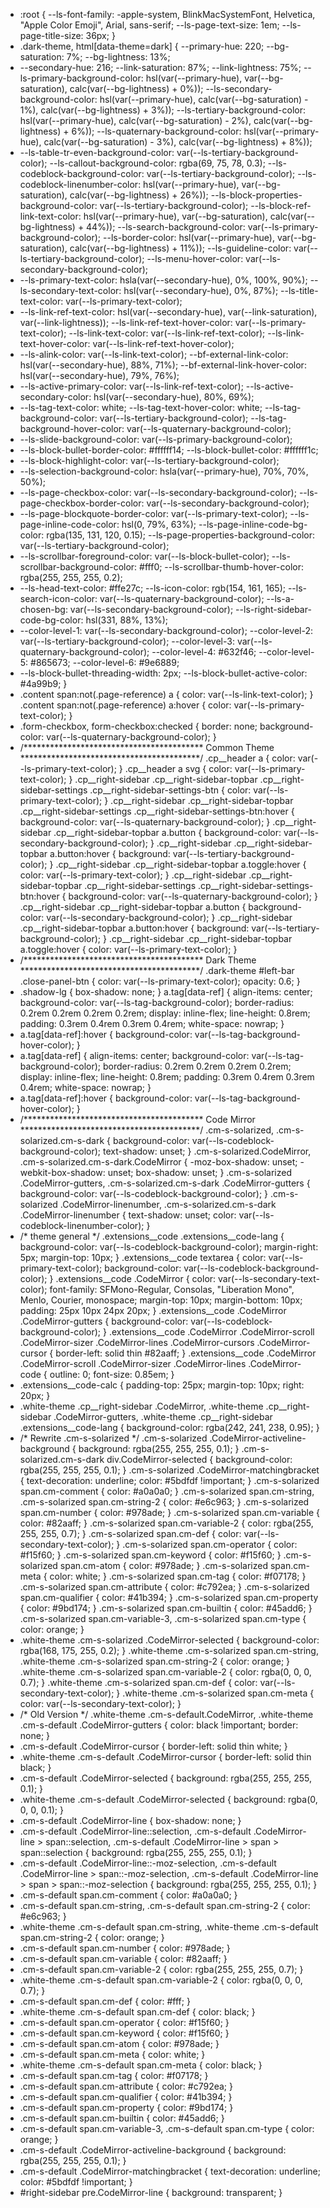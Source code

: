 - :root {
  --ls-font-family: -apple-system, BlinkMacSystemFont, Helvetica, "Apple Color Emoji", Arial, sans-serif;
  --ls-page-text-size: 1em;
  --ls-page-title-size: 36px;
  }
- .dark-theme, html[data-theme=dark] {
  --primary-hue: 220;
  --bg-saturation: 7%;
  --bg-lightness: 13%;
- --secondary-hue: 216;
  --link-saturation: 87%;
  --link-lightness: 75%;
  --ls-primary-background-color: hsl(var(--primary-hue), var(--bg-saturation), calc(var(--bg-lightness) + 0%));
  --ls-secondary-background-color: hsl(var(--primary-hue), calc(var(--bg-saturation) - 1%), calc(var(--bg-lightness) + 3%));
  --ls-tertiary-background-color: hsl(var(--primary-hue), calc(var(--bg-saturation) - 2%), calc(var(--bg-lightness) + 6%));
  --ls-quaternary-background-color: hsl(var(--primary-hue), calc(var(--bg-saturation) - 3%), calc(var(--bg-lightness) + 8%));
- --ls-table-tr-even-background-color: var(--ls-tertiary-background-color);
  --ls-callout-background-color: rgba(69, 75, 78, 0.3);
  --ls-codeblock-background-color: var(--ls-tertiary-background-color);
  --ls-codeblock-linenumber-color: hsl(var(--primary-hue), var(--bg-saturation), calc(var(--bg-lightness) + 26%));
  --ls-block-properties-background-color: var(--ls-tertiary-background-color);
  --ls-block-ref-link-text-color: hsl(var(--primary-hue), var(--bg-saturation), calc(var(--bg-lightness) + 44%));
  --ls-search-background-color: var(--ls-primary-background-color);
  --ls-border-color: hsl(var(--primary-hue), var(--bg-saturation), calc(var(--bg-lightness) + 11%));
  --ls-guideline-color: var(--ls-tertiary-background-color);
  --ls-menu-hover-color: var(--ls-secondary-background-color);
- --ls-primary-text-color: hsla(var(--secondary-hue), 0%, 100%, 90%);
  --ls-secondary-text-color: hsl(var(--secondary-hue), 0%, 87%);
  --ls-title-text-color: var(--ls-primary-text-color);
- --ls-link-ref-text-color: hsl(var(--secondary-hue), var(--link-saturation), var(--link-lightness));
  --ls-link-ref-text-hover-color: var(--ls-primary-text-color);
  --ls-link-text-color: var(--ls-link-ref-text-color);
  --ls-link-text-hover-color: var(--ls-link-ref-text-hover-color);
- --ls-alink-color: var(--ls-link-text-color);
  --bf-external-link-color: hsl(var(--secondary-hue), 88%, 71%);
  --bf-external-link-hover-color: hsl(var(--secondary-hue), 79%, 76%);
- --ls-active-primary-color: var(--ls-link-ref-text-color);
  --ls-active-secondary-color: hsl(var(--secondary-hue), 80%, 69%);
- --ls-tag-text-color: white;
  --ls-tag-text-hover-color: white;
  --ls-tag-background-color: var(--ls-tertiary-background-color);
  --ls-tag-background-hover-color: var(--ls-quaternary-background-color);
- --ls-slide-background-color: var(--ls-primary-background-color);
- --ls-block-bullet-border-color: #ffffff14;
  --ls-block-bullet-color: #ffffff1c;
- --ls-block-highlight-color: var(--ls-tertiary-background-color);
- --ls-selection-background-color: hsla(var(--primary-hue), 70%, 70%, 50%);
- --ls-page-checkbox-color: var(--ls-secondary-background-color);
  --ls-page-checkbox-border-color: var(--ls-secondary-background-color);
- --ls-page-blockquote-border-color: var(--ls-primary-text-color);
  --ls-page-inline-code-color: hsl(0, 79%, 63%);
  --ls-page-inline-code-bg-color: rgba(135, 131, 120, 0.15);
  --ls-page-properties-background-color: var(--ls-tertiary-background-color);
- --ls-scrollbar-foreground-color: var(--ls-block-bullet-color);
  --ls-scrollbar-background-color: #fff0;
  --ls-scrollbar-thumb-hover-color: rgba(255, 255, 255, 0.2);
- --ls-head-text-color: #ffe27c;
  --ls-icon-color: rgb(154, 161, 165);
  --ls-search-icon-color: var(--ls-quaternary-background-color);
  --ls-a-chosen-bg: var(--ls-secondary-background-color);
  --ls-right-sidebar-code-bg-color: hsl(331, 88%, 13%);
- --color-level-1: var(--ls-secondary-background-color);
  --color-level-2: var(--ls-tertiary-background-color);
  --color-level-3: var(--ls-quaternary-background-color);
  --color-level-4: #632f46;
  --color-level-5: #865673;
  --color-level-6: #9e6889;
- --ls-block-bullet-threading-width: 2px;
  --ls-block-bullet-active-color: #4a99b9;
  }
- .content span:not(.page-reference) a {
  color: var(--ls-link-text-color);
  }
  .content span:not(.page-reference) a:hover {
  color: var(--ls-primary-text-color);
  }
- .form-checkbox, form-checkbox:checked {
  border: none;
  background-color: var(--ls-quaternary-background-color);
  }
- /*****************************************
  Common Theme
  *****************************************/
  .cp__header a {
  color: var(--ls-primary-text-color);
  }
  .cp__header a svg {
  color: var(--ls-primary-text-color);
  }
  .cp__right-sidebar .cp__right-sidebar-topbar .cp__right-sidebar-settings .cp__right-sidebar-settings-btn {
  color: var(--ls-primary-text-color);
  }
  .cp__right-sidebar .cp__right-sidebar-topbar .cp__right-sidebar-settings .cp__right-sidebar-settings-btn:hover {
  background-color: var(--ls-quaternary-background-color);
  }
  .cp__right-sidebar .cp__right-sidebar-topbar a.button {
  background-color: var(--ls-secondary-background-color);
  }
  .cp__right-sidebar .cp__right-sidebar-topbar a.button:hover {
  background: var(--ls-tertiary-background-color);
  }
  .cp__right-sidebar .cp__right-sidebar-topbar a.toggle:hover {
  color: var(--ls-primary-text-color);
  }
  .cp__right-sidebar .cp__right-sidebar-topbar .cp__right-sidebar-settings .cp__right-sidebar-settings-btn:hover {
  background-color: var(--ls-quaternary-background-color);
  }
  .cp__right-sidebar .cp__right-sidebar-topbar a.button {
  background-color: var(--ls-secondary-background-color);
  }
  .cp__right-sidebar .cp__right-sidebar-topbar a.button:hover {
  background: var(--ls-tertiary-background-color);
  }
  .cp__right-sidebar .cp__right-sidebar-topbar a.toggle:hover {
  color: var(--ls-primary-text-color);
  }
- /*****************************************
  Dark Theme
  *****************************************/
  .dark-theme #left-bar .close-panel-btn {
  color: var(--ls-primary-text-color);
  opacity: 0.6;
  }
- .shadow-lg {
  box-shadow: none;
  }
  a.tag[data-ref] {
  align-items: center;
  background-color: var(--ls-tag-background-color);
  border-radius: 0.2rem 0.2rem 0.2rem 0.2rem;
  display: inline-flex;
  line-height: 0.8rem;
  padding: 0.3rem 0.4rem 0.3rem 0.4rem;
  white-space: nowrap;
  }
- a.tag[data-ref]:hover {
  background-color: var(--ls-tag-background-hover-color);
  }
- a.tag[data-ref] {
  align-items: center;
  background-color: var(--ls-tag-background-color);
  border-radius: 0.2rem 0.2rem 0.2rem 0.2rem;
  display: inline-flex;
  line-height: 0.8rem;
  padding: 0.3rem 0.4rem 0.3rem 0.4rem;
  white-space: nowrap;
  }
- a.tag[data-ref]:hover {
  background-color: var(--ls-tag-background-hover-color);
  }
- /*****************************************
  Code Mirror
  *****************************************/
  .cm-s-solarized,
  .cm-s-solarized.cm-s-dark {
  background-color: var(--ls-codeblock-background-color);
  text-shadow: unset;
  }
  .cm-s-solarized.CodeMirror,
  .cm-s-solarized.cm-s-dark.CodeMirror {
  -moz-box-shadow: unset;
  -webkit-box-shadow: unset;
  box-shadow: unset;
  }
  .cm-s-solarized .CodeMirror-gutters,
  .cm-s-solarized.cm-s-dark .CodeMirror-gutters {
  background-color: var(--ls-codeblock-background-color);
  }
  .cm-s-solarized .CodeMirror-linenumber,
  .cm-s-solarized.cm-s-dark .CodeMirror-linenumber {
  text-shadow: unset;
  color: var(--ls-codeblock-linenumber-color);
  }
- /* theme general */
  .extensions__code .extensions__code-lang {
  background-color: var(--ls-codeblock-background-color);
  margin-right: 5px;
  margin-top: 10px;
  }
  .extensions__code textarea {
  color: var(--ls-primary-text-color);
  background-color: var(--ls-codeblock-background-color);
  }
  .extensions__code .CodeMirror {
  color: var(--ls-secondary-text-color);
  font-family: SFMono-Regular, Consolas, "Liberation Mono", Menlo, Courier, monospace;
  margin-top: 10px;
  margin-bottom: 10px;
  padding: 25px 10px 24px 20px;
  }
  .extensions__code .CodeMirror .CodeMirror-gutters {
  background-color: var(--ls-codeblock-background-color);
  }
  .extensions__code .CodeMirror .CodeMirror-scroll .CodeMirror-sizer .CodeMirror-lines .CodeMirror-cursors .CodeMirror-cursor {
  border-left: solid thin #82aaff;
  }
  .extensions__code .CodeMirror .CodeMirror-scroll .CodeMirror-sizer .CodeMirror-lines .CodeMirror-code {
  outline: 0;
  font-size: 0.85em;
  }
- .extensions__code-calc {
  padding-top: 25px;
  margin-top: 10px;
  right: 20px;
  }
- .white-theme .cp__right-sidebar .CodeMirror,
  .white-theme .cp__right-sidebar .CodeMirror-gutters,
  .white-theme .cp__right-sidebar .extensions__code-lang {
  background-color: rgba(242, 241, 238, 0.95);
  }
- /* Rewrite .cm-s-solarized */
  .cm-s-solarized .CodeMirror-activeline-background {
  background: rgba(255, 255, 255, 0.1);
  }
  .cm-s-solarized.cm-s-dark div.CodeMirror-selected {
  background-color: rgba(255, 255, 255, 0.1);
  }
  .cm-s-solarized .CodeMirror-matchingbracket {
  text-decoration: underline;
  color: #5bdfdf !important;
  }
  .cm-s-solarized span.cm-comment {
  color: #a0a0a0;
  }
  .cm-s-solarized span.cm-string,
  .cm-s-solarized span.cm-string-2 {
  color: #e6c963;
  }
  .cm-s-solarized span.cm-number {
  color: #978ade;
  }
  .cm-s-solarized span.cm-variable {
  color: #82aaff;
  }
  .cm-s-solarized span.cm-variable-2 {
  color: rgba(255, 255, 255, 0.7);
  }
  .cm-s-solarized span.cm-def {
  color: var(--ls-secondary-text-color);
  }
  .cm-s-solarized span.cm-operator {
  color: #f15f60;
  }
  .cm-s-solarized span.cm-keyword {
  color: #f15f60;
  }
  .cm-s-solarized span.cm-atom {
  color: #978ade;
  }
  .cm-s-solarized span.cm-meta {
  color: white;
  }
  .cm-s-solarized span.cm-tag {
  color: #f07178;
  }
  .cm-s-solarized span.cm-attribute {
  color: #c792ea;
  }
  .cm-s-solarized span.cm-qualifier {
  color: #41b394;
  }
  .cm-s-solarized span.cm-property {
  color: #9bd174;
  }
  .cm-s-solarized span.cm-builtin {
  color: #45add6;
  }
  .cm-s-solarized span.cm-variable-3,
  .cm-s-solarized span.cm-type {
  color: orange;
  }
- .white-theme .cm-s-solarized .CodeMirror-selected {
  background-color: rgba(168, 175, 255, 0.2);
  }
  .white-theme .cm-s-solarized span.cm-string,
  .white-theme .cm-s-solarized span.cm-string-2 {
  color: orange;
  }
  .white-theme .cm-s-solarized span.cm-variable-2 {
  color: rgba(0, 0, 0, 0.7);
  }
  .white-theme .cm-s-solarized span.cm-def {
  color: var(--ls-secondary-text-color);
  }
  .white-theme .cm-s-solarized span.cm-meta {
  color: var(--ls-secondary-text-color);
  }
- /* Old Version */
  .white-theme .cm-s-default.CodeMirror,
  .white-theme .cm-s-default .CodeMirror-gutters {
  color: black !important;
  border: none;
  }
- .cm-s-default .CodeMirror-cursor {
  border-left: solid thin white;
  }
- .white-theme .cm-s-default .CodeMirror-cursor {
  border-left: solid thin black;
  }
- .cm-s-default .CodeMirror-selected {
  background: rgba(255, 255, 255, 0.1);
  }
- .white-theme .cm-s-default .CodeMirror-selected {
  background: rgba(0, 0, 0, 0.1);
  }
- .cm-s-default .CodeMirror-line {
  box-shadow: none;
  }
- .cm-s-default .CodeMirror-line::selection,
  .cm-s-default .CodeMirror-line > span::selection,
  .cm-s-default .CodeMirror-line > span > span::selection {
  background: rgba(255, 255, 255, 0.1);
  }
- .cm-s-default .CodeMirror-line::-moz-selection,
  .cm-s-default .CodeMirror-line > span::-moz-selection,
  .cm-s-default .CodeMirror-line > span > span::-moz-selection {
  background: rgba(255, 255, 255, 0.1);
  }
- .cm-s-default span.cm-comment {
  color: #a0a0a0;
  }
- .cm-s-default span.cm-string,
  .cm-s-default span.cm-string-2 {
  color: #e6c963;
  }
- .white-theme .cm-s-default span.cm-string,
  .white-theme .cm-s-default span.cm-string-2 {
  color: orange;
  }
- .cm-s-default span.cm-number {
  color: #978ade;
  }
- .cm-s-default span.cm-variable {
  color: #82aaff;
  }
- .cm-s-default span.cm-variable-2 {
  color: rgba(255, 255, 255, 0.7);
  }
- .white-theme .cm-s-default span.cm-variable-2 {
  color: rgba(0, 0, 0, 0.7);
  }
- .cm-s-default span.cm-def {
  color: #fff;
  }
- .white-theme .cm-s-default span.cm-def {
  color: black;
  }
- .cm-s-default span.cm-operator {
  color: #f15f60;
  }
- .cm-s-default span.cm-keyword {
  color: #f15f60;
  }
- .cm-s-default span.cm-atom {
  color: #978ade;
  }
- .cm-s-default span.cm-meta {
  color: white;
  }
- .white-theme .cm-s-default span.cm-meta {
  color: black;
  }
- .cm-s-default span.cm-tag {
  color: #f07178;
  }
- .cm-s-default span.cm-attribute {
  color: #c792ea;
  }
- .cm-s-default span.cm-qualifier {
  color: #41b394;
  }
- .cm-s-default span.cm-property {
  color: #9bd174;
  }
- .cm-s-default span.cm-builtin {
  color: #45add6;
  }
- .cm-s-default span.cm-variable-3,
  .cm-s-default span.cm-type {
  color: orange;
  }
- .cm-s-default .CodeMirror-activeline-background {
  background: rgba(255, 255, 255, 0.1);
  }
- .cm-s-default .CodeMirror-matchingbracket {
  text-decoration: underline;
  color: #5bdfdf !important;
  }
- #right-sidebar pre.CodeMirror-line {
  background: transparent;
  }